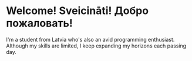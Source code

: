 # Welcome! Sveicināti! Добро пожаловать!

I'm a student from Latvia who's also an avid programming enthusiast.
Although my skills are limited, I keep expanding my horizons each passing day.
